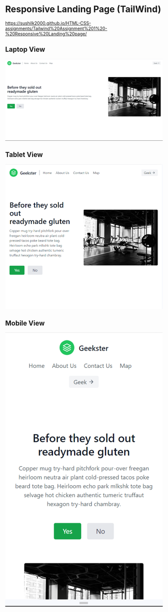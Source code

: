 # Responsive Landing Page (TailWind)

https://sushilk2000.github.io/HTML-CSS-assignments/Tailwind%20Assignment%201%20-%20Responsive%20Landing%20page/

## Laptop View

![Laptop](<Assets/Screenshot 2023-09-28 192602.png>)

## Tablet View

![Tablet](<Assets/Screenshot 2023-09-28 193159.png>)

## Mobile View

![Mobile](<Assets/Screenshot 2023-09-28 193403.png>)
